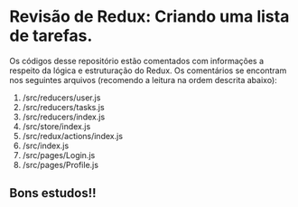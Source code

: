 # Revisão de Redux: Criando uma lista de tarefas.

Os códigos desse repositório estão comentados com informações a respeito da lógica e estruturação do Redux.
Os comentários se encontram nos seguintes arquivos (recomendo a leitura na ordem descrita abaixo):

1. /src/reducers/user.js
2. /src/reducers/tasks.js
3. /src/reducers/index.js
4. /src/store/index.js
5. /src/redux/actions/index.js
6. /src/index.js
7. /src/pages/Login.js
8. /src/pages/Profile.js

## Bons estudos!!
